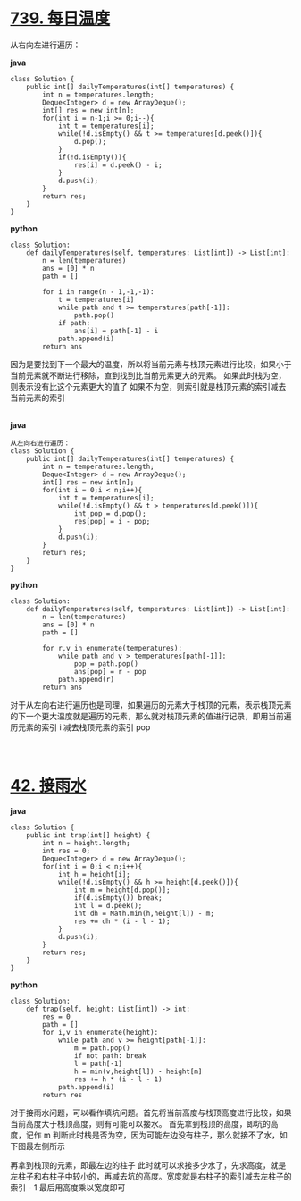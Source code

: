 # [739. 每日温度](https://leetcode.cn/problems/daily-temperatures/description/)
从右向左进行遍历：

**java**
```
class Solution {
    public int[] dailyTemperatures(int[] temperatures) {
        int n = temperatures.length;
        Deque<Integer> d = new ArrayDeque();
        int[] res = new int[n];
        for(int i = n-1;i >= 0;i--){
            int t = temperatures[i];
            while(!d.isEmpty() && t >= temperatures[d.peek()]){
                d.pop();
            }
            if(!d.isEmpty()){
                res[i] = d.peek() - i;
            }
            d.push(i);
        }
        return res;
    }
}
```
**python**
```
class Solution:
    def dailyTemperatures(self, temperatures: List[int]) -> List[int]:
        n = len(temperatures)
        ans = [0] * n
        path = []

        for i in range(n - 1,-1,-1):
            t = temperatures[i]
            while path and t >= temperatures[path[-1]]:
                path.pop()
            if path:
                ans[i] = path[-1] - i
            path.append(i)
        return ans
```

因为是要找到下一个最大的温度，所以将当前元素与栈顶元素进行比较，如果小于当前元素就不断进行移除，直到找到比当前元素更大的元素。
如果此时栈为空，则表示没有比这个元素更大的值了
如果不为空，则索引就是栈顶元素的索引减去当前元素的索引
<br>
<br>

**java**
```
从左向右进行遍历：
class Solution {
    public int[] dailyTemperatures(int[] temperatures) {
        int n = temperatures.length;
        Deque<Integer> d = new ArrayDeque();
        int[] res = new int[n];
        for(int i = 0;i < n;i++){
            int t = temperatures[i];
            while(!d.isEmpty() && t > temperatures[d.peek()]){
                int pop = d.pop();
                res[pop] = i - pop;
            }
            d.push(i);
        }
        return res;
    }
}
```
**python**
```
class Solution:
    def dailyTemperatures(self, temperatures: List[int]) -> List[int]:
        n = len(temperatures)
        ans = [0] * n
        path = []

        for r,v in enumerate(temperatures):
            while path and v > temperatures[path[-1]]:
                pop = path.pop()
                ans[pop] = r - pop
            path.append(r)
        return ans
```

对于从左向右进行遍历也是同理，如果遍历的元素大于栈顶的元素，表示栈顶元素的下一个更大温度就是遍历的元素，那么就对栈顶元素的值进行记录，即用当前遍历元素的索引 i 减去栈顶元素的索引 pop
<br>
<br>
<br>

# [42. 接雨水](https://leetcode.cn/problems/trapping-rain-water/description/)

**java**
```
class Solution {
    public int trap(int[] height) {
        int n = height.length;
        int res = 0;
        Deque<Integer> d = new ArrayDeque();
        for(int i = 0;i < n;i++){
            int h = height[i];
            while(!d.isEmpty() && h >= height[d.peek()]){
                int m = height[d.pop()];
                if(d.isEmpty()) break;
                int l = d.peek();
                int dh = Math.min(h,height[l]) - m;
                res += dh * (i - l - 1);
            }
            d.push(i);
        }
        return res;
    }
}
```
**python**
```
class Solution:
    def trap(self, height: List[int]) -> int:
        res = 0
        path = []
        for i,v in enumerate(height):
            while path and v >= height[path[-1]]:
                m = path.pop()
                if not path: break
                l = path[-1]
                h = min(v,height[l]) - height[m]
                res += h * (i - l - 1)
            path.append(i)
        return res

```

对于接雨水问题，可以看作填坑问题。首先将当前高度与栈顶高度进行比较，如果当前高度大于栈顶高度，则有可能可以接水。
首先拿到栈顶的高度，即坑的高度，记作 m
判断此时栈是否为空，因为可能左边没有柱子，那么就接不了水，如下图最左侧所示


再拿到栈顶的元素，即最左边的柱子
此时就可以求接多少水了，先求高度，就是左柱子和右柱子中较小的，再减去坑的高度。宽度就是右柱子的索引减去左柱子的索引 - 1
最后用高度乘以宽度即可
